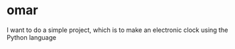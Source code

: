 # omar
I want to do a simple project, which is to make an electronic clock using the Python language
